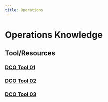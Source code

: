 ```yaml
---
title: Operations
---
```

# Operations Knowledge
## Tool/Resources
### [DCO Tool 01](testPage01)
### [DCO Tool 02](testPage02)
### [DCO Tool 03](testPage03)
